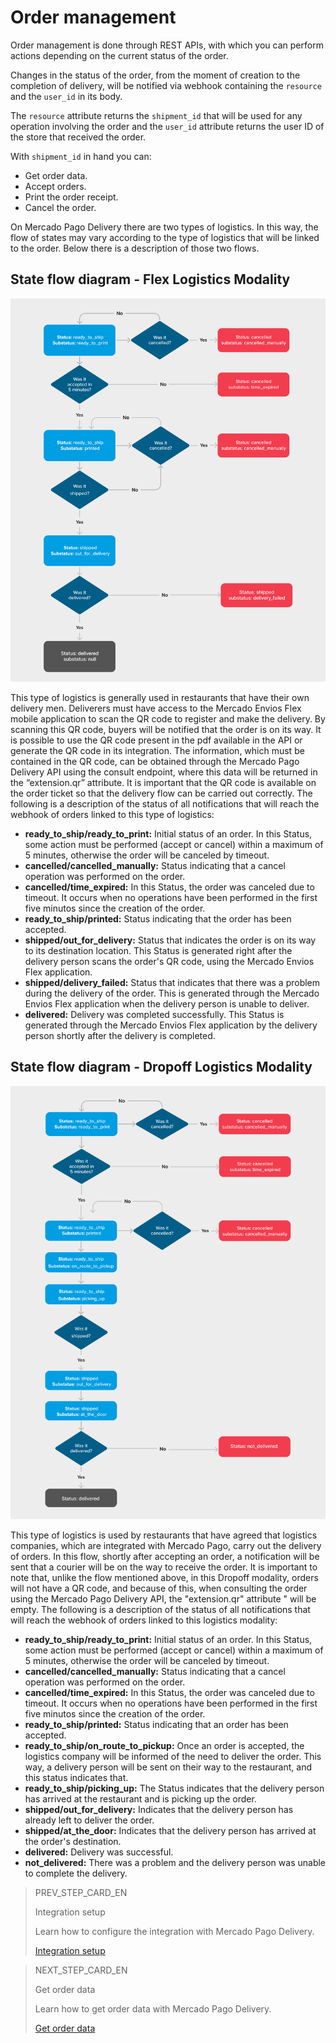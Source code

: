 # Order management

Order management is done through REST APIs, with which you can perform actions depending on the current status of the order.

Changes in the status of the order, from the moment of creation to the completion of delivery, will be notified via webhook containing the `resource` and the `user_id` in its body.

The `resource` attribute returns the `shipment_id` that will be used for any operation involving the order and the `user_id` attribute returns the user ID of the store that received the order.

With `shipment_id` in hand you can:

* Get order data.
* Accept orders.
* Print the order receipt.
* Cancel the order.

On Mercado Pago Delivery there are two types of logistics. In this way, the flow of states may vary according to the type of logistics that will be linked to the order. Below there is a description of those two flows.


## State flow diagram - Flex Logistics Modality

![flowchart](/images/mpdelivery/flowchart_delivery_en.png)

This type of logistics is generally used in restaurants that have their own delivery men. Deliverers must have access to the Mercado Envios Flex mobile application to scan the QR code to register and make the delivery. By scanning this QR code, buyers will be notified that the order is on its way. It is possible to use the QR code present in the pdf available in the API or generate the QR code in its integration. The information, which must be contained in the QR code, can be obtained through the Mercado Pago Delivery API using the consult endpoint, where this data will be returned in the “extension.qr” attribute. It is important that the QR code is available on the order ticket so that the delivery flow can be carried out correctly. The following is a description of the status of all notifications that will reach the webhook of orders linked to this type of logistics:

  * **ready_to_ship/ready_to_print:** Initial status of an order. In this Status, some action must be performed (accept or cancel) within a maximum of 5 minutes, otherwise the order will be canceled by timeout.
  * **cancelled/cancelled_manually:** Status indicating that a cancel operation was performed on the order.
  * **cancelled/time_expired:** In this Status, the order was canceled due to timeout. It occurs when no operations have been performed in the first five minutos since the creation of the order.
  * **ready_to_ship/printed:** Status indicating that the order has been accepted.
  * **shipped/out_for_delivery:** Status that indicates the order is on its way to its destination location. This Status is generated right after the delivery person scans the order's QR code, using the Mercado Envios Flex application.
  * **shipped/delivery_failed:** Status that indicates that there was a problem during the delivery of the order. This is generated through the Mercado Envios Flex application when the delivery person is unable to deliver.
  * **delivered:** Delivery was completed successfully. This Status is generated through the Mercado Envios Flex application by the delivery person shortly after the delivery is completed.

## State flow diagram - Dropoff Logistics Modality

![flowchart](/images/mpdelivery/flowchart-1_delivery_en.png)

This type of logistics is used by restaurants that have agreed that logistics companies, which are integrated with Mercado Pago, carry out the delivery of orders. In this flow, shortly after accepting an order, a notification will be sent that a courier will be on the way to receive the order. It is important to note that, unlike the flow mentioned above, in this Dropoff modality, orders will not have a QR code, and because of this, when consulting the order using the Mercado Pago Delivery API, the "extension.qr" attribute " will be empty. The following is a description of the status of all notifications that will reach the webhook of orders linked to this logistics modality:
  
  * **ready_to_ship/ready_to_print:** Initial status of an order. In this Status, some action must be performed (accept or cancel) within a maximum of 5 minutes, otherwise the order will be canceled by timeout.
  * **cancelled/cancelled_manually:** Status indicating that a cancel operation was performed on the order.
  * **cancelled/time_expired:** In this Status, the order was canceled due to timeout. It occurs when no operations have been performed in the first five minutos since the creation of the order.
  * **ready_to_ship/printed:** Status indicating that an order has been accepted.
  * **ready_to_ship/on_route_to_pickup:** Once an order is accepted, the logistics company will be informed of the need to deliver the order. This way, a delivery person will be sent on their way to the restaurant, and this status indicates that.
  * **ready_to_ship/picking_up:** The Status indicates that the delivery person has arrived at the restaurant and is picking up the order.
  * **shipped/out_for_delivery:** Indicates that the delivery person has already left to deliver the order.
  * **shipped/at_the_door:** Indicates that the delivery person has arrived at the order's destination.
  * **delivered:** Delivery was successful.
  * **not_delivered:** There was a problem and the delivery person was unable to complete the delivery.


> PREV_STEP_CARD_EN
>
> Integration setup
>
> Learn how to configure the integration with Mercado Pago Delivery.
>
> [Integration setup](/developers/en/docs/mp-delivery/integration-configuration)

> NEXT_STEP_CARD_EN
>
> Get order data
>
> Learn how to get order data with Mercado Pago Delivery.
>
> [Get order data](/developers/en/docs/mp-delivery/order-management/get-order-data)
